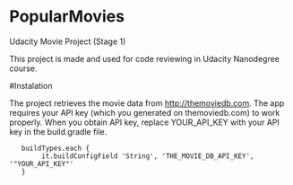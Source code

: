 # PopularMovies
Udacity Movie Project (Stage 1)

This project is made and used for code reviewing in Udacity Nanodegree course.

#Instalation

The project retrieves the movie data from http://themoviedb.com. The app requires your API key (which you generated on themoviedb.com) to work properly. When you obtain API key, replace YOUR_API_KEY with your API key in the build.gradle file.
      
       buildTypes.each {
            it.buildConfigField 'String', 'THE_MOVIE_DB_API_KEY', '"YOUR_API_KEY"'
       }



